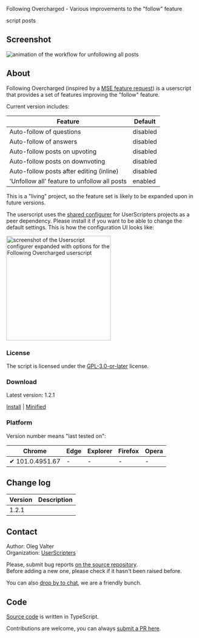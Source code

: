 Following Overcharged - Various improvements to the "follow" feature

script posts


<!-- thumbnail:  -->
<!-- version: 1.2.1 -->
<!-- tag: script -->
<!-- excerpt: Following Overcharged contains various improvements to the "follow" feature -->

## Screenshot

![animation of the workflow for unfollowing all posts](https://i.stack.imgur.com/j3D6c.gif)

## About


Following Overcharged (inspired by a [MSE feature request](https://meta.stackexchange.com/q/378980/786798)) is a userscript that provides a set of features improving the "follow" feature.

Current version includes:

| Feature                                        | Default  |
| ---------------------------------------------- | -------- |
| Auto-follow of questions                       | disabled |
| Auto-follow of answers                         | disabled |
| Auto-follow posts on upvoting                  | disabled |
| Auto-follow posts on downvoting                | disabled |
| Auto-follow posts after editing (inline)       | disabled |
| 'Unfollow all' feature to unfollow all posts   | enabled  |

This is a "living" project, so the feature set is likely to be expanded upon in future versions.

The userscript uses the [shared configurer](https://stackapps.com/q/9403/78873) for UserScripters projects as a peer dependency.
Please install it if you want to be able to change the default settings.
This is how the configuration UI looks like:

<img src="https://i.stack.imgur.com/9Q9yA.png" width="275" alt="screenshot of the Userscript configurer expanded with options for the Following Overcharged userscript" />


### License

The script is licensed under the [GPL-3.0-or-later](https://spdx.org/licenses/GPL-3.0-or-later) license.

### Download

Latest version: 1.2.1

[Install](https://github.com/userscripters/following-overcharged/raw/master/dist/modern/index.user.js) | [Minified](https://github.com/userscripters/following-overcharged/raw/master/dist/modern/index.min.user.js)

### Platform

Version number means "last tested on":

| Chrome | Edge | Explorer | Firefox | Opera |
| - | - | - | - | - |
| ✔ 101.0.4951.67 | - | - | - | - |

## Change log

| Version    | Description |
| ---------- | ----------- |
| 1.2.1 |             |

## Contact

Author: Oleg Valter
<br>Organization: [UserScripters](https://github.com/userscripters)

Please, submit bug reports [on the source repository](https://github.com/userscripters/following-overcharged/issues).
<br>Before adding a new one, please check if it hasn't been raised before.

You can also [drop by to chat](https://chat.stackoverflow.com/rooms/214345), we are a friendly bunch.

## Code

[Source code](https://github.com/userscripters/following-overcharged/blob/master/src/index.ts) is written in TypeScript.

Contributions are welcome, you can always [submit a PR here](https://github.com/userscripters/following-overcharged/pulls).